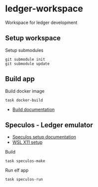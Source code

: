 # ledger-workspace

Workspace for ledger development

## Setup workspace

Setup submodules
```
git submodule init
git submodule update
```

## Build app

Build docker image
```
task docker-build
```

* [Build documentation](https://developers.ledger.com/docs/nano-app/build/#21-get-the-ledger-boilerplate-application)

## Speculos - Ledger emulator

* [Speculos setup documentation](https://developers.ledger.com/docs/speculos/installation/build/)
* [WSL X11 setup](https://docs.microsoft.com/fr-fr/windows/wsl/tutorials/gui-apps)

Build
```
task speculos-make
```

Run elf app
```
task speculos-run
```